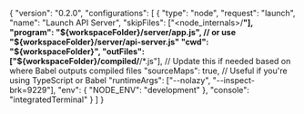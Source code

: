 {
  "version": "0.2.0",
  "configurations": [
    {
      "type": "node",
      "request": "launch",
      "name": "Launch API Server",
      "skipFiles": ["<node_internals>/**"],
      "program": "${workspaceFolder}/server/app.js", // or use "${workspaceFolder}/server/api-server.js"
      "cwd": "${workspaceFolder}",
      "outFiles": ["${workspaceFolder}/compiled/**/*.js"], // Update this if needed based on where Babel outputs compiled files
      "sourceMaps": true, // Useful if you're using TypeScript or Babel
      "runtimeArgs": ["--nolazy", "--inspect-brk=9229"],
      "env": {
        "NODE_ENV": "development"
      },
      "console": "integratedTerminal"
    }
  ]
}
